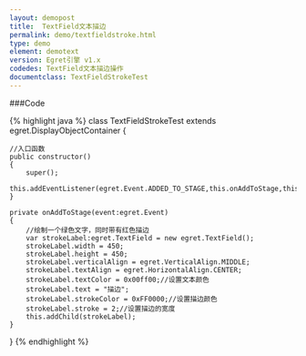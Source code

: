 ```yaml
---
layout: demopost
title:  TextField文本描边
permalink: demo/textfieldstroke.html
type: demo
element: demotext
version: Egret引擎 v1.x
codedes: TextField文本描边操作
documentclass: TextFieldStrokeTest
---
```


###Code

{% highlight java  %}
class TextFieldStrokeTest extends egret.DisplayObjectContainer
{

    //入口函数
    public constructor()
    {
        super();
        this.addEventListener(egret.Event.ADDED_TO_STAGE,this.onAddToStage,this);
    }

    private onAddToStage(event:egret.Event)
    {
        //绘制一个绿色文字，同时带有红色描边
        var strokeLabel:egret.TextField = new egret.TextField();
        strokeLabel.width = 450;
        strokeLabel.height = 450;
        strokeLabel.verticalAlign = egret.VerticalAlign.MIDDLE;
        strokeLabel.textAlign = egret.HorizontalAlign.CENTER;
        strokeLabel.textColor = 0x00ff00;//设置文本颜色
        strokeLabel.text = "描边";
        strokeLabel.strokeColor = 0xFF0000;//设置描边颜色
        strokeLabel.stroke = 2;//设置描边的宽度
        this.addChild(strokeLabel);
    }

}
{% endhighlight %}